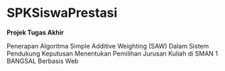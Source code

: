 # SPKSiswaPrestasi
**Projek Tugas Akhir**


Penerapan Algoritma Simple Additive Weighting (SAW) Dalam Sistem Pendukung Keputusan
Menentukan Pemilihan Jurusan Kuliah di SMAN 1 BANGSAL Berbasis Web
